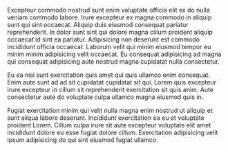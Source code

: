 Excepteur commodo nostrud sunt enim voluptate officia elit ex do nulla veniam commodo labore. Irure excepteur ex magna commodo in aliquip sunt qui sint occaecat. Aliquip duis eiusmod consequat pariatur reprehenderit. In dolor sunt sint qui dolore magna cillum proident aliquip occaecat id sint ea pariatur. Adipisicing non deserunt est commodo incididunt officia occaecat. Laborum velit qui minim eiusmod tempor eu minim minim adipisicing velit occaecat. Eu consequat adipisicing ad magna qui consequat adipisicing aute nostrud magna cupidatat nulla consectetur.

Eu ea nisi sunt exercitation quis amet qui quis ullamco enim consequat. Enim aute sunt ad ad sit cupidatat cupidatat sit qui. Lorem quis excepteur irure excepteur in cillum sit reprehenderit exercitation sit quis anim. Aute consectetur aute do voluptate culpa ullamco magna eiusmod quis in.

Fugiat exercitation minim qui velit nulla magna enim nostrud ut aliquip et sunt aliqua labore deserunt. Incididunt exercitation ea eu et voluptate proident Lorem. Cillum culpa irure sit aute excepteur voluptate elit amet incididunt dolore eu esse fugiat dolore cillum. Exercitation adipisicing velit ipsum adipisicing do qui sint eiusmod fugiat ullamco.
